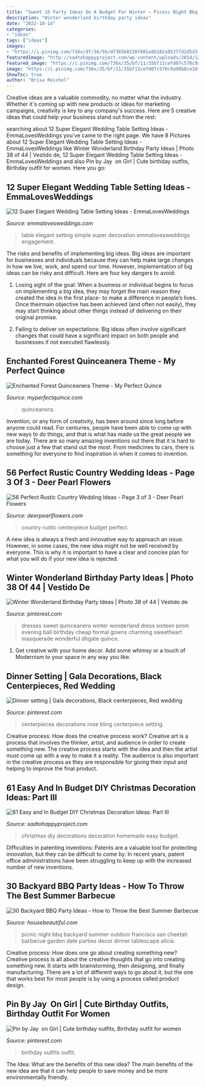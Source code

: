 ```yaml
---
title: "Sweet 16 Party Ideas On A Budget For Winter ~ Picnic Night Bbq Backyard Summer Outdoor Francisco San Cheetah Barbecue Garden Date Parties Decor Dinner Tablescape Alicia"
description: "Winter wonderland birthday party ideas"
date: "2022-10-14"
categories:
- "ideas"
tags: ["ideas"]
images:
- "https://i.pinimg.com/736x/df/36/5b/df365b8238f881e86182a95277d2d5d3.jpg"
featuredImage: "http://sadtohappyproject.com/wp-content/uploads/2014/12/DIY-homemade-Christmas-decorations-gift-ideas9.jpg"
featured_image: "https://i.pinimg.com/736x/35/bf/11/35bf11cefd07c570c9a98b8ce10f01ab--winter-wonderland-dress-winter-wonderland-birthday.jpg"
image: "https://i.pinimg.com/736x/35/bf/11/35bf11cefd07c570c9a98b8ce10f01ab--winter-wonderland-dress-winter-wonderland-birthday.jpg"
ShowToc: true
author: "Brisa Reichel"
---
```



Creative ideas are a valuable commodity, no matter what the industry. Whether it's coming up with new products or ideas for marketing campaigns, creativity is key to any company's success. Here are 5 creative ideas that could help your business stand out from the rest: 

	

		
searching about 12 Super Elegant Wedding Table Setting Ideas - EmmaLovesWeddings you've came to the right page. We have 8 Pictures about 12 Super Elegant Wedding Table Setting Ideas - EmmaLovesWeddings like Winter Wonderland Birthday Party Ideas | Photo 38 of 44 | Vestido de, 12 Super Elegant Wedding Table Setting Ideas - EmmaLovesWeddings and also Pin by Jay ️ on Girl | Cute birthday outfits, Birthday outfit for women. Here you go:
		
    
## 12 Super Elegant Wedding Table Setting Ideas - EmmaLovesWeddings

<img loading=lazy src="http://emmalovesweddings.com/wp-content/uploads/2017/12/simple-but-elegant-white-and-green-wedding-table-setting-ideas.jpg" onerror="this.onerror=null;this.src='https://tse2.mm.bing.net/th?id=OIP.3VYJYHy_yA-hf20ogCO4QQHaLH&amp;pid=15.1';" alt="12 Super Elegant Wedding Table Setting Ideas - EmmaLovesWeddings">

_Source: emmalovesweddings.com_

>table elegant setting simple super decoration emmalovesweddings engagement. 

	

The risks and benefits of implementing big ideas.
Big ideas are important for businesses and individuals because they can help make large changes in how we live, work, and spend our time. However, implementation of big ideas can be risky and difficult. Here are four key dangers to avoid:
1. Losing sight of the goal: When a business or individual begins to focus on implementing a big idea, they may forget the main reason they created the idea in the first place- to make a difference in people’s lives. Once theirmain objective has been achieved (and often not easily), they may start thinking about other things instead of delivering on their original promise.

2. Failing to deliver on expectations: Big ideas often involve significant changes that could have a significant impact on both people and businesses if not executed flawlessly.

    
## Enchanted Forest Quinceanera Theme - My Perfect Quince

<img loading=lazy src="https://myperfectquince.com/wp-content/uploads/2014/05/Enchanted.jpg" onerror="this.onerror=null;this.src='https://tse4.mm.bing.net/th?id=OIP.E8DqTiA7U7zt2f33MbM07wHaLH&amp;pid=15.1';" alt="Enchanted Forest Quinceanera Theme - My Perfect Quince">

_Source: myperfectquince.com_

>quinceanera. 

	

Invention, or any form of creativity, has been around since long before anyone could read. For centuries, people have been able to come up with new ways to do things, and that is what has made us the great people we are today. There are so many amazing inventions out there that it is hard to choose just a few that stand out the most. From medicines to cars, there is something for everyone to find inspiration in when it comes to invention.

    
## 56 Perfect Rustic Country Wedding Ideas - Page 3 Of 3 - Deer Pearl Flowers

<img loading=lazy src="https://www.deerpearlflowers.com/wp-content/uploads/2015/06/Budget-Country-Wedding-Centerpiece-Ideas.jpg" onerror="this.onerror=null;this.src='https://tse2.mm.bing.net/th?id=OIP.tDCFfZZhmCtZiMpCqz6wZQHaK4&amp;pid=15.1';" alt="56 Perfect Rustic Country Wedding Ideas - Page 3 of 3 - Deer Pearl Flowers">

_Source: deerpearlflowers.com_

>country rustic centerpiece budget perfect. 

	

A new idea is always a fresh and innovative way to approach an issue. However, in some cases, the new idea might not be well received by everyone. This is why it is important to have a clear and concise plan for what you will do if your new idea is rejected.

    
## Winter Wonderland Birthday Party Ideas | Photo 38 Of 44 | Vestido De

<img loading=lazy src="https://i.pinimg.com/736x/35/bf/11/35bf11cefd07c570c9a98b8ce10f01ab--winter-wonderland-dress-winter-wonderland-birthday.jpg" onerror="this.onerror=null;this.src='https://tse2.mm.bing.net/th?id=OIP.NImjNCNOe94Fxo_bCbbLbAHaLG&amp;pid=15.1';" alt="Winter Wonderland Birthday Party Ideas | Photo 38 of 44 | Vestido de">

_Source: pinterest.com_

>dresses sweet quinceanera winter wonderland dress sixteen prom evening ball birthday cheap formal gowns charming sweetheart masquerade wonderful dhgate quince. 

	

1. Get creative with your home decor. Add some whimsy or a touch of Modernism to your space in any way you like. 

    
## Dinner Setting | Gala Decorations, Black Centerpieces, Red Wedding

<img loading=lazy src="https://i.pinimg.com/736x/40/5a/dd/405add7b16841b28b6989156262678a9--bling-centerpiece-rose-centerpieces.jpg" onerror="this.onerror=null;this.src='https://tse4.mm.bing.net/th?id=OIP.kwm1cxl4eaCAHkMiqU7j7wHaJ3&amp;pid=15.1';" alt="Dinner setting | Gala decorations, Black centerpieces, Red wedding">

_Source: pinterest.com_

>centerpieces decorations rose bling centerpiece setting. 

	

Creative process: How does the creative process work?
Creative art is a process that involves the thinker, artist, and audience in order to create something new. The creative process starts with the idea and then the artist must come up with a way to make it a reality. The audience is also important in the creative process as they are responsible for giving their input and helping to improve the final product.

    
## 61 Easy And In Budget DIY Christmas Decoration Ideas: Part III

<img loading=lazy src="http://sadtohappyproject.com/wp-content/uploads/2014/12/DIY-homemade-Christmas-decorations-gift-ideas9.jpg" onerror="this.onerror=null;this.src='https://tse2.mm.bing.net/th?id=OIP.n35CC_9QIQO3zp8mQHL5OAHaJ4&amp;pid=15.1';" alt="61 Easy and In Budget DIY Christmas Decoration Ideas: Part III">

_Source: sadtohappyproject.com_

>christmas diy decorations decoration homemade easy budget. 

	

Difficulties in patenting inventions:
Patents are a valuable tool for protecting innovation, but they can be difficult to come by. In recent years, patent office administrations have been struggling to keep up with the increased number of new inventions.

    
## 30 Backyard BBQ Party Ideas - How To Throw The Best Summer Barbecue

<img loading=lazy src="https://hips.hearstapps.com/hmg-prod.s3.amazonaws.com/images/bbq-decor-ideas-1555686362.jpg?crop=1xw:1xh;center,top&amp;resize=480:*" onerror="this.onerror=null;this.src='https://tse2.mm.bing.net/th?id=OIP.u3lSdlzvjuNM2LnyEg_RUAHaLH&amp;pid=15.1';" alt="30 Backyard BBQ Party Ideas - How to Throw the Best Summer Barbecue">

_Source: housebeautiful.com_

>picnic night bbq backyard summer outdoor francisco san cheetah barbecue garden date parties decor dinner tablescape alicia. 

	

Creative process: How does one go about creating something new?
Creative process is all about the creative thoughts that go into creating something new. It starts with brainstorming, then designing, and finally manufacturing. There are a lot of different ways to go about it, but the one that works best for most people is by using a process called product design.

    
## Pin By Jay ️ On Girl | Cute Birthday Outfits, Birthday Outfit For Women

<img loading=lazy src="https://i.pinimg.com/736x/df/36/5b/df365b8238f881e86182a95277d2d5d3.jpg" onerror="this.onerror=null;this.src='https://tse2.mm.bing.net/th?id=OIP.yJeCck2dP3xpirOs_hxiyAHaLc&amp;pid=15.1';" alt="Pin by Jay ️ on Girl | Cute birthday outfits, Birthday outfit for women">

_Source: pinterest.com_

>birthday outfits outfit. 

	

The Idea: What are the benefits of this new idea?
The main benefits of the new idea are that it can help people to save money and be more environmentally friendly.


